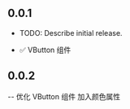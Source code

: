 <!--
 * @Author: clooe
 * @Date: 2021-12-09 20:50:13
 * @LastEditTime: 2021-12-23 15:19:12
 * @LastEditors: clooe
 * @FilePath: /vants/CHANGELOG.md
-->

## 0.0.1

- TODO: Describe initial release.

- ✅ VButton 组件

## 0.0.2

-- 优化 VButton 组件 加入颜色属性
